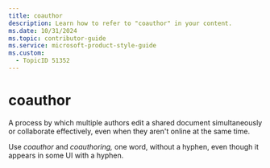 ```yaml
---
title: coauthor
description: Learn how to refer to "coauthor" in your content.
ms.date: 10/31/2024
ms.topic: contributor-guide
ms.service: microsoft-product-style-guide
ms.custom:
  - TopicID 51352
---
```



# coauthor

A process by which multiple authors edit a shared document simultaneously or collaborate effectively, even when they aren't online at the same time.

​Use *coauthor* and *coauthoring,* one word, without a hyphen, even though it appears in some UI with a hyphen.